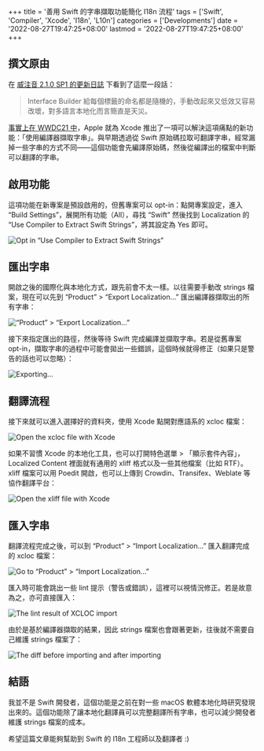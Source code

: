 +++
title = '善用 Swift 的字串擷取功能簡化 I18n 流程'
tags = ['Swift', 'Compiler', 'Xcode', 'I18n', 'L10n']
categories = ['Developments']
date = '2022-08-27T19:47:25+08:00'
lastmod = '2022-08-27T19:47:25+08:00'
+++

## 撰文原由

在 [威注音 2.1.0 SP1 的更新日誌](https://github.com/vChewing/vChewing-macOS/releases/tag/2.1.0) 下看到了這麼一段話：

> Interface Builder 給每個標籤的命名都是隨機的，手動改起來又低效又容易改壞，對多語言本地化而言簡直是天災。

[事實上在 WWDC21 中](https://www.wwdcnotes.com/notes/wwdc21/10220/)，Apple 就為 Xcode 推出了一項可以解決這項痛點的新功能：「使用編譯器擷取字串」。與早期透過從 Swift 原始碼拉取可翻譯字串，經常漏掉一些字串的方式不同——這個功能會先編譯原始碼，然後從編譯出的檔案中判斷可以翻譯的字串。

## 啟用功能

這項功能在新專案是預設啟用的，但舊專案可以 opt-in：點開專案設定，進入 “Build Settings”，展開所有功能（All），尋找 “Swift” 然後找到 Localization 的 “Use Compiler to Extract Swift Strings”，將其設定為 Yes 即可。

![Opt in “Use Compiler to Extract Swift Strings”](https://assets.blog.pan93.com/swift-use-compiler-to-extract-strings/opt-in-function.webp)

## 匯出字串

開啟之後的國際化與本地化方式，跟先前會不太一樣。以往需要手動改 strings 檔案，現在可以先到 “Product” > “Export Localization…” 匯出編譯器擷取出的所有字串：

![“Product” > “Export Localization…”](https://assets.blog.pan93.com/swift-use-compiler-to-extract-strings/menu-export-localization.webp)

接下來指定匯出的路徑，然後等待 Swift 完成編譯並擷取字串。若是從舊專案 opt-in，擷取字串的過程中可能會拋出一些錯誤，這個時候就得修正（如果只是警告的話也可以忽略）：

![Exporting…](https://assets.blog.pan93.com/swift-use-compiler-to-extract-strings/exporting.webp)

## 翻譯流程

接下來就可以進入選擇好的資料夾，使用 Xcode 點開對應語系的 xcloc 檔案：

![Open the xcloc file with Xcode](https://assets.blog.pan93.com/swift-use-compiler-to-extract-strings/open-xcloc.webp)

如果不習慣 Xcode 的本地化工具，也可以打開特色選單 > 「顯示套件內容」，Localized Content 裡面就有通用的 xliff 格式以及一些其他檔案（比如 RTF）。xliff 檔案可以用 Poedit 開啟，也可以上傳到 Crowdin、Transifex、Weblate 等協作翻譯平台：

![Open the xliff file with Xcode](https://assets.blog.pan93.com/swift-use-compiler-to-extract-strings/open-xliff-with-poedit.webp)

## 匯入字串

翻譯流程完成之後，可以到 “Product” > “Import Localization…” 匯入翻譯完成的 xcloc 檔案：

![Go to “Product” > “Import Localization…”](https://assets.blog.pan93.com/swift-use-compiler-to-extract-strings/menu-import-localization.webp)

匯入時可能會跳出一些 lint 提示（警告或錯誤），這裡可以視情況修正。若是故意為之，亦可直接匯入：

![The lint result of XCLOC import](https://assets.blog.pan93.com/swift-use-compiler-to-extract-strings/lint-xcloc.webp)

由於是基於編譯器擷取的結果，因此 strings 檔案也會跟著更新，往後就不需要自己維護 strings 檔案了：

![The diff before importing and after importing](https://assets.blog.pan93.com/swift-use-compiler-to-extract-strings/git-staging-diff.webp)

## 結語

我並不是 Swift 開發者，這個功能是之前在對一些 macOS 軟體本地化時研究發現出來的。這個功能除了讓本地化翻譯員可以完整翻譯所有字串，也可以減少開發者維護 strings 檔案的成本。

希望這篇文章能夠幫助到 Swift 的 I18n 工程師以及翻譯者 :)
